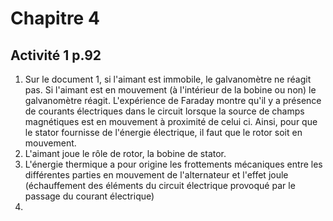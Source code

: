 
# Chapitre 4

## Activité 1 p.92

1. Sur le document 1, si l'aimant est immobile, le galvanomètre ne réagit pas. Si l'aimant est en mouvement (à l'intérieur de la bobine ou non) le galvanomètre réagit. L'expérience de Faraday montre qu'il y a présence de courants électriques dans le circuit lorsque la source de champs magnétiques est en mouvement à proximité de celui ci. Ainsi, pour que le stator fournisse de l'énergie électrique, il faut que le rotor soit en mouvement.
2. L'aimant joue le rôle de rotor, la bobine de stator. 
3. L'énergie thermique a pour origine les frottements mécaniques entre les différentes parties en mouvement de l'alternateur et l'effet joule (échauffement des éléments du circuit électrique provoqué par le passage du courant électrique)
4. 
<!--stackedit_data:
eyJoaXN0b3J5IjpbLTQ5NTE5NTU0MCwtMTYxMDA1MDE2OCwyMj
Y0NzgxNTJdfQ==
-->
